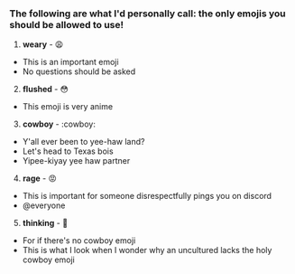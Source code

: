 ### The following are what I'd personally call: the only emojis you should be allowed to use!
1. **weary** - :weary:
* This is an important emoji
* No questions should be asked
2. **flushed** - :flushed:
* This emoji is very anime
3. **cowboy** - :cowboy:
* Y'all ever been to yee-haw land?
* Let's head to Texas bois
* Yipee-kiyay yee haw partner
4. **rage** - :rage:
* This is important for someone disrespectfully pings you on discord
* @everyone
5. **thinking** - :thinking:
* For if there's no cowboy emoji
* This is what I look when I wonder why an uncultured lacks the holy cowboy emoji
